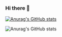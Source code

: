 ### Hi there 👋
[![Anurag's GitHub stats](https://github-readme-stats.vercel.app/api?username=k0hei2025)](https://github.com/anuraghazra/github-readme-stats)

![Anurag's GitHub stats](https://github-readme-stats.vercel.app/api?username=k0hei2025&count_private=true)


<!--
**k0hei2025/k0hei2025** is a ✨ _special_ ✨ repository because its `README.md` (this file) appears on your GitHub profile.

Here are some ideas to get you started:

- 🔭 I’m currently working on ...
- 🌱 I’m currently learning ...
- 👯 I’m looking to collaborate on ...
- 🤔 I’m looking for help with ...
- 💬 Ask me about ...
- 📫 How to reach me: ...
- 😄 Pronouns: ...
- ⚡ Fun fact: ...
-->
